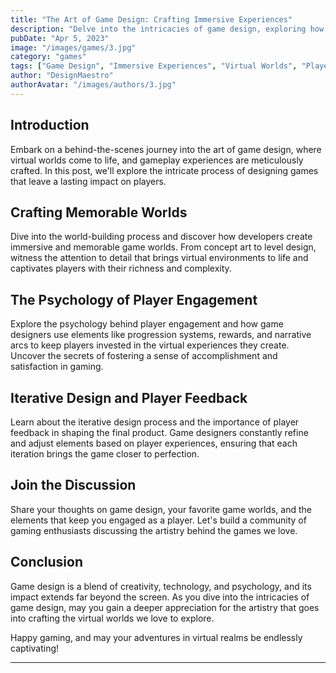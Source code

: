 ```yaml
---
title: "The Art of Game Design: Crafting Immersive Experiences"
description: "Delve into the intricacies of game design, exploring how developers craft immersive experiences, memorable worlds, and captivating gameplay that keep players coming back for more."
pubDate: "Apr 5, 2023"
image: "/images/games/3.jpg"
category: "games"
tags: ["Game Design", "Immersive Experiences", "Virtual Worlds", "Player Engagement"]
author: "DesignMaestro"
authorAvatar: "/images/authors/3.jpg"
---
```


## Introduction

Embark on a behind-the-scenes journey into the art of game design, where virtual worlds come to life, and gameplay experiences are meticulously crafted. In this post, we'll explore the intricate process of designing games that leave a lasting impact on players.

## Crafting Memorable Worlds

Dive into the world-building process and discover how developers create immersive and memorable game worlds. From concept art to level design, witness the attention to detail that brings virtual environments to life and captivates players with their richness and complexity.

## The Psychology of Player Engagement

Explore the psychology behind player engagement and how game designers use elements like progression systems, rewards, and narrative arcs to keep players invested in the virtual experiences they create. Uncover the secrets of fostering a sense of accomplishment and satisfaction in gaming.

## Iterative Design and Player Feedback

Learn about the iterative design process and the importance of player feedback in shaping the final product. Game designers constantly refine and adjust elements based on player experiences, ensuring that each iteration brings the game closer to perfection.

## Join the Discussion

Share your thoughts on game design, your favorite game worlds, and the elements that keep you engaged as a player. Let's build a community of gaming enthusiasts discussing the artistry behind the games we love.

## Conclusion

Game design is a blend of creativity, technology, and psychology, and its impact extends far beyond the screen. As you dive into the intricacies of game design, may you gain a deeper appreciation for the artistry that goes into crafting the virtual worlds we love to explore.

Happy gaming, and may your adventures in virtual realms be endlessly captivating!

---
